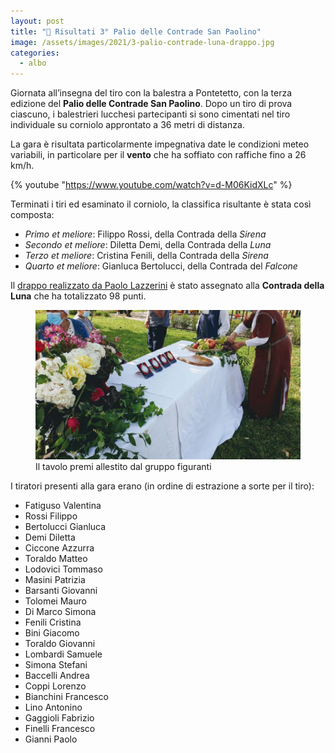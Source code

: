 ```yaml
---
layout: post
title: "🎯 Risultati 3° Palio delle Contrade San Paolino"
image: /assets/images/2021/3-palio-contrade-luna-drappo.jpg
categories:
  - albo
---
```


Giornata all’insegna del tiro con la balestra a Pontetetto, con la terza
edizione del **Palio delle Contrade San Paolino**. Dopo un tiro di prova
ciascuno, i balestrieri lucchesi partecipanti si sono cimentati nel tiro
individuale su corniolo approntato a 36 metri di distanza.

<!-- more -->

La gara è risultata particolarmente impegnativa date le condizioni meteo
variabili, in particolare per il **vento** che ha soffiato con raffiche fino a
26 km/h.

{% youtube "https://www.youtube.com/watch?v=d-M06KidXLc" %}

Terminati i tiri ed esaminato il corniolo, la classifica risultante è stata così composta:
* *Primo et meliore*: Filippo Rossi, della Contrada della *Sirena*
* *Secondo et meliore*: Diletta Demi, della Contrada della *Luna*
* *Terzo et meliore*: Cristina Fenili, della Contrada della *Sirena*
* *Quarto et meliore*: Gianluca Bertolucci, della Contrada del *Falcone*

Il [drappo realizzato da Paolo
Lazzerini](/2021/drappo-3-palio-contrade-san-paolino) è stato assegnato alla
**Contrada della Luna** che ha totalizzato 98 punti.

<figure class="align-center">
    <img src="/assets/images/2021/3-palio-contrade-tavolo-premi.jpg" alt="tavolo premi">
  <figcaption>Il tavolo premi allestito dal gruppo figuranti</figcaption>
</figure>

I tiratori presenti alla gara erano (in ordine di estrazione a sorte per il
tiro):

* Fatiguso Valentina
* Rossi Filippo
* Bertolucci Gianluca
* Demi Diletta
* Ciccone Azzurra
* Toraldo Matteo
* Lodovici Tommaso
* Masini Patrizia
* Barsanti Giovanni
* Tolomei Mauro
* Di Marco Simona
* Fenili Cristina
* Bini Giacomo
* Toraldo Giovanni
* Lombardi Samuele
* Simona Stefani
* Baccelli Andrea
* Coppi Lorenzo
* Bianchini Francesco
* Lino Antonino
* Gaggioli Fabrizio
* Finelli Francesco
* Gianni Paolo
